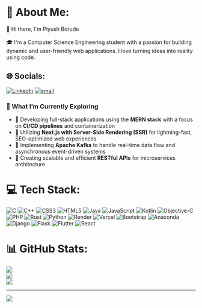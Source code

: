 # 💫 About Me:
 👋 Hi there, I'm Piyush Borude<br><br>🎓 I'm a Computer Science Engineering student with a passion for building dynamic and user-friendly web applications. I love turning ideas into reality using code.


## 🌐 Socials:
[![LinkedIn](https://img.shields.io/badge/LinkedIn-%230077B5.svg?logo=linkedin&logoColor=white)](https://linkedin.com/in/www.linkedin.com/in/piyush-borude-a2b707258) [![email](https://img.shields.io/badge/Email-D14836?logo=gmail&logoColor=white)](mailto:borudepiyush847@gmail.com) 

### 🚀 What I’m Currently Exploring

- 🔧 Developing full-stack applications using the **MERN stack** with a focus on **CI/CD pipelines** and containerization  
- 🧭 Utilizing **Next.js with Server-Side Rendering (SSR)** for lightning-fast, SEO-optimized web experiences  
- 🔄 Implementing **Apache Kafka** to handle real-time data flow and asynchronous event-driven systems  
- 📡 Creating scalable and efficient **RESTful APIs** for microservices architecture


# 💻 Tech Stack:
![C](https://img.shields.io/badge/c-%2300599C.svg?style=for-the-badge&logo=c&logoColor=white) ![C++](https://img.shields.io/badge/c++-%2300599C.svg?style=for-the-badge&logo=c%2B%2B&logoColor=white) ![CSS3](https://img.shields.io/badge/css3-%231572B6.svg?style=for-the-badge&logo=css3&logoColor=white) ![HTML5](https://img.shields.io/badge/html5-%23E34F26.svg?style=for-the-badge&logo=html5&logoColor=white) ![Java](https://img.shields.io/badge/java-%23ED8B00.svg?style=for-the-badge&logo=openjdk&logoColor=white) ![JavaScript](https://img.shields.io/badge/javascript-%23323330.svg?style=for-the-badge&logo=javascript&logoColor=%23F7DF1E) ![Kotlin](https://img.shields.io/badge/kotlin-%237F52FF.svg?style=for-the-badge&logo=kotlin&logoColor=white) ![Objective-C](https://img.shields.io/badge/OBJECTIVE--C-%233A95E3.svg?style=for-the-badge&logo=apple&logoColor=white) ![PHP](https://img.shields.io/badge/php-%23777BB4.svg?style=for-the-badge&logo=php&logoColor=white) ![Rust](https://img.shields.io/badge/rust-%23000000.svg?style=for-the-badge&logo=rust&logoColor=white) ![Python](https://img.shields.io/badge/python-3670A0?style=for-the-badge&logo=python&logoColor=ffdd54) ![Render](https://img.shields.io/badge/Render-%46E3B7.svg?style=for-the-badge&logo=render&logoColor=white) ![Vercel](https://img.shields.io/badge/vercel-%23000000.svg?style=for-the-badge&logo=vercel&logoColor=white) ![Bootstrap](https://img.shields.io/badge/bootstrap-%238511FA.svg?style=for-the-badge&logo=bootstrap&logoColor=white) ![Anaconda](https://img.shields.io/badge/Anaconda-%2344A833.svg?style=for-the-badge&logo=anaconda&logoColor=white) ![Django](https://img.shields.io/badge/django-%23092E20.svg?style=for-the-badge&logo=django&logoColor=white) ![Flask](https://img.shields.io/badge/flask-%23000.svg?style=for-the-badge&logo=flask&logoColor=white) ![Flutter](https://img.shields.io/badge/Flutter-%2302569B.svg?style=for-the-badge&logo=Flutter&logoColor=white) ![React](https://img.shields.io/badge/react-%2320232a.svg?style=for-the-badge&logo=react&logoColor=%2361DAFB)
# 📊 GitHub Stats:
![](https://github-readme-stats.vercel.app/api?username=BorudePiyush&theme=dark&hide_border=false&include_all_commits=false&count_private=false)<br/>
![](https://nirzak-streak-stats.vercel.app/?user=BorudePiyush&theme=dark&hide_border=false)<br/>
![](https://github-readme-stats.vercel.app/api/top-langs/?username=BorudePiyush&theme=dark&hide_border=false&include_all_commits=false&count_private=false&layout=compact)

---
[![](https://visitcount.itsvg.in/api?id=BorudePiyush&icon=0&color=0)](https://visitcount.itsvg.in)

<!-- Proudly created with GPRM ( https://gprm.itsvg.in ) -->

